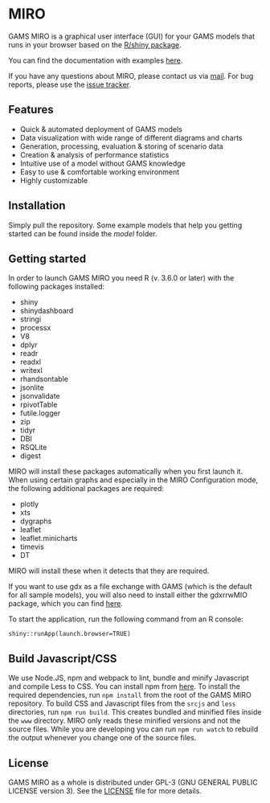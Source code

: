 # MIRO

GAMS MIRO is a graphical user interface (GUI) for your GAMS models that runs in your browser based on the [R/shiny package](https://github.com/rstudio/shiny).

You can find the documentation with examples [here](http://gams.com/miro).

If you have any questions about MIRO, please contact us via [mail](miro@gams.com). For bug reports, please use the [issue tracker](https://git.gams.com/fproske/gmswebui/issues).

## Features

* Quick & automated deployment of GAMS models
* Data visualization with wide range of different diagrams and charts
* Generation, processing, evaluation & storing of scenario data
* Creation & analysis of performance statistics
* Intuitive use of a model without GAMS knowledge
* Easy to use & comfortable working environment
* Highly customizable

## Installation

Simply pull the repository. Some example models that help you getting started can be found inside the *model* folder.

## Getting started

In order to launch GAMS MIRO you need R (v. 3.6.0 or later) with the following packages installed:

* shiny
* shinydashboard
* stringi
* processx
* V8
* dplyr
* readr
* readxl
* writexl
* rhandsontable
* jsonlite
* jsonvalidate
* rpivotTable
* futile.logger
* zip
* tidyr
* DBI
* RSQLite
* digest

MIRO will install these packages automatically when you first launch it. When using certain graphs and especially in the MIRO Configuration mode, the following additional packages are required:

* plotly
* xts
* dygraphs
* leaflet
* leaflet.minicharts
* timevis
* DT

MIRO will install these when it detects that they are required.

If you want to use gdx as a file exchange with GAMS (which is the default for all sample models), you will also need to install either the gdxrrwMIO package, which you can find [here](https://git.gams.com/fproske/gmswebui).


To start the application, run the following command from an R console:
```
shiny::runApp(launch.browser=TRUE)
```

## Build Javascript/CSS
We use Node.JS, npm and webpack to lint, bundle and minify Javascript and compile Less to CSS. You can install npm from [here](https://www.npmjs.com/get-npm). 
To install the required dependencies, run `npm install` from the root of the GAMS MIRO repository. To build CSS and Javascript files from the `srcjs` and `less` directories, run `npm run build`. This creates bundled and minified files inside the `www` directory. MIRO only reads these minified versions and not the source files.
While you are developing you can run `npm run watch` to rebuild the output whenever you change one of the source files. 

## License

GAMS MIRO as a whole is distributed under GPL-3 (GNU GENERAL PUBLIC LICENSE version 3). 
See the [LICENSE](LICENSE) file for more details.